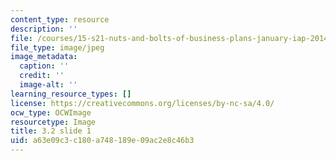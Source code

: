 ```yaml
---
content_type: resource
description: ''
file: /courses/15-s21-nuts-and-bolts-of-business-plans-january-iap-2014/a63e09c3c180a748189e09ac2e8c46b3_Slide1.JPG
file_type: image/jpeg
image_metadata:
  caption: ''
  credit: ''
  image-alt: ''
learning_resource_types: []
license: https://creativecommons.org/licenses/by-nc-sa/4.0/
ocw_type: OCWImage
resourcetype: Image
title: 3.2 slide 1
uid: a63e09c3-c180-a748-189e-09ac2e8c46b3
---
```

